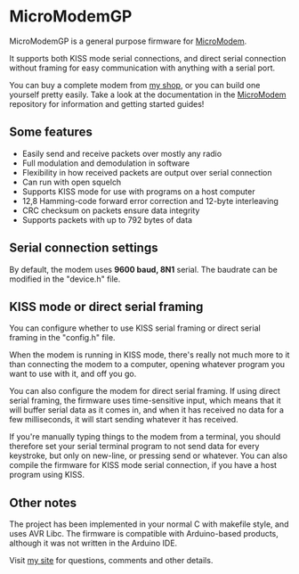 MicroModemGP
==========

MicroModemGP is a general purpose firmware for [MicroModem](http://unsigned.io/micromodem). 

It supports both KISS mode serial connections, and direct serial connection without framing for easy communication with anything with a serial port.

You can buy a complete modem from [my shop](http://unsigned.io/shop), or you can build one yourself pretty easily. Take a look at the documentation in the [MicroModem](https://github.com/markqvist/MicroModem) repository for information and getting started guides!

## Some features

- Easily send and receive packets over mostly any radio
- Full modulation and demodulation in software
- Flexibility in how received packets are output over serial connection
- Can run with open squelch
- Supports KISS mode for use with programs on a host computer
- 12,8 Hamming-code forward error correction and 12-byte interleaving
- CRC checksum on packets ensure data integrity
- Supports packets with up to 792 bytes of data

## Serial connection settings

By default, the modem uses __9600 baud, 8N1__ serial. The baudrate can be modified in the "device.h" file.

## KISS mode or direct serial framing

You can configure whether to use KISS serial framing or direct serial framing in the "config.h" file.

When the modem is running in KISS mode, there's really not much more to it than connecting the modem to a computer, opening whatever program you want to use with it, and off you go.

You can also configure the modem for direct serial framing. If using direct serial framing, the firmware uses time-sensitive input, which means that it will buffer serial data as it comes in, and when it has received no data for a few milliseconds, it will start sending whatever it has received.

If you're manually typing things to the modem from a terminal, you should therefore set your serial terminal program to not send data for every keystroke, but only on new-line, or pressing send or whatever. You can also compile the firmware for KISS mode serial connection, if you have a host program using KISS.

## Other notes

The project has been implemented in your normal C with makefile style, and uses AVR Libc. The firmware is compatible with Arduino-based products, although it was not written in the Arduino IDE.

Visit [my site](http://unsigned.io) for questions, comments and other details.
